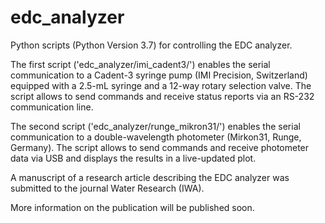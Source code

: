 # edc_analyzer

Python scripts (Python Version 3.7) for controlling the EDC analyzer.

The first script ('edc_analyzer/imi_cadent3/') enables the serial communication to a Cadent-3 syringe pump (IMI Precision, Switzerland) equipped with a 2.5-mL syringe and a 12-way rotary selection valve. The script allows to send commands and receive status reports via an RS-232 communication line.

The second script ('edc_analyzer/runge_mikron31/') enables the serial communication to a double-wavelength photometer (Mirkon31, Runge, Germany). The script allows to send commands and receive photometer data via USB and displays the results in a live-updated plot.

A manuscript of a research article describing the EDC analyzer was submitted to the journal Water Research (IWA).

More information on the publication will be published soon.
